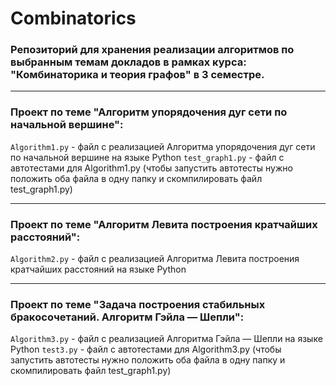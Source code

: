 # Combinatorics
### Репозиторий для хранения реализации алгоритмов по выбранным темам докладов в рамках курса: "Комбинаторика и теория графов"  в 3 семестре. ###
___
### Проект по теме "Алгоритм упорядочения дуг сети по начальной вершине": ###
` Algorithm1.py ` - файл с реализацией Алгоритма упорядочения дуг сети по начальной вершине на языке Python
` test_graph1.py ` - файл с автотестами для Algorithm1.py (чтобы запустить автотесты нужно положить оба файла в одну папку и скомпилировать файл test_graph1.py)

---
### Проект по теме "Алгоритм Левита построения кратчайших расстояний": ###
` Algorithm2.py ` - файл с реализацией Алгоритма Левита построения кратчайших расстояний на языке Python

---
### Проект по теме "Зaдaчa пocтрoения cтaбильных брaкocoчетaний. Aлгoритм Гэйлa — Шепли": ###
` Algorithm3.py ` - файл с реализацией Алгоритма Гэйлa — Шепли на языке Python
` test3.py ` - файл с автотестами для Algorithm3.py (чтобы запустить автотесты нужно положить оба файла в одну папку и скомпилировать файл test_graph1.py)
